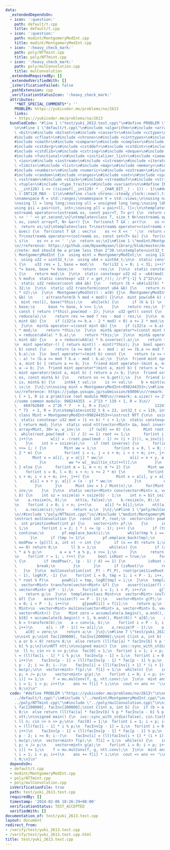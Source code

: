```yaml
---
data:
  _extendedDependsOn:
  - icon: ':question:'
    path: default/t.cpp
    title: default/t.cpp
  - icon: ':question:'
    path: modint/MontgomeryModInt.cpp
    title: modint/MontgomeryModInt.cpp
  - icon: ':heavy_check_mark:'
    path: poly/NTTmint.cpp
    title: poly/NTTmint.cpp
  - icon: ':heavy_check_mark:'
    path: poly/mulConvolution.cpp
    title: mulConvolution
  _extendedRequiredBy: []
  _extendedVerifiedWith: []
  _isVerificationFailed: false
  _pathExtension: cpp
  _verificationStatusIcon: ':heavy_check_mark:'
  attributes:
    '*NOT_SPECIAL_COMMENTS*': ''
    PROBLEM: https://yukicoder.me/problems/no/2613
    links:
    - https://yukicoder.me/problems/no/2613
  bundledCode: "#line 1 \"test/yuki_2613.test.cpp\"\n#define PROBLEM \"https://yukicoder.me/problems/no/2613\"\
    \n\n#line 1 \"default/t.cpp\"\n#include <algorithm>\n#include <array>\n#include\
    \ <bit>\n#include <bitset>\n#include <cassert>\n#include <cctype>\n#include <cfenv>\n\
    #include <cfloat>\n#include <chrono>\n#include <cinttypes>\n#include <climits>\n\
    #include <cmath>\n#include <compare>\n#include <complex>\n#include <concepts>\n\
    #include <cstdarg>\n#include <cstddef>\n#include <cstdint>\n#include <cstdio>\n\
    #include <cstdlib>\n#include <cstring>\n#include <deque>\n#include <fstream>\n\
    #include <functional>\n#include <initializer_list>\n#include <iomanip>\n#include\
    \ <ios>\n#include <iostream>\n#include <istream>\n#include <iterator>\n#include\
    \ <limits>\n#include <list>\n#include <map>\n#include <memory>\n#include <new>\n\
    #include <numbers>\n#include <numeric>\n#include <ostream>\n#include <queue>\n\
    #include <random>\n#include <ranges>\n#include <set>\n#include <span>\n#include\
    \ <sstream>\n#include <stack>\n#include <streambuf>\n#include <string>\n#include\
    \ <tuple>\n#include <type_traits>\n#include <variant>\n\n#define INT128_MAX (__int128)(((unsigned\
    \ __int128) 1 << ((sizeof(__int128) * __CHAR_BIT__) - 1)) - 1)\n#define INT128_MIN\
    \ (-INT128_MAX - 1)\n\n#define clock chrono::steady_clock::now().time_since_epoch().count()\n\
    \nnamespace R = std::ranges;\nnamespace V = std::views;\n\nusing namespace std;\n\
    \nusing ll = long long;\nusing ull = unsigned long long;\nusing ldb = long double;\n\
    using pii = pair<int, int>;\nusing pll = pair<ll, ll>;\n\ntemplate<class T>\n\
    ostream& operator<<(ostream& os, const pair<T, T> pr) {\n  return os << pr.first\
    \ << ' ' << pr.second;\n}\ntemplate<class T, size_t N>\nostream& operator<<(ostream&\
    \ os, const array<T, N> &arr) {\n  for(const T &X : arr)\n    os << X << ' ';\n\
    \  return os;\n}\ntemplate<class T>\nostream& operator<<(ostream& os, const vector<T>\
    \ &vec) {\n  for(const T &X : vec)\n    os << X << ' ';\n  return os;\n}\ntemplate<class\
    \ T>\nostream& operator<<(ostream& os, const set<T> &s) {\n  for(const T &x :\
    \ s)\n    os << x << ' ';\n  return os;\n}\n#line 1 \"modint/MontgomeryModInt.cpp\"\
    \n//reference: https://github.com/NyaanNyaan/library/blob/master/modint/montgomery-modint.hpp#L10\n\
    //note: mod should be a prime less than 2^30.\n\ntemplate<uint32_t mod>\nstruct\
    \ MontgomeryModInt {\n  using mint = MontgomeryModInt;\n  using i32 = int32_t;\n\
    \  using u32 = uint32_t;\n  using u64 = uint64_t;\n\n  static constexpr u32 get_r()\
    \ {\n    u32 res = 1, base = mod;\n    for(i32 i = 0; i < 31; i++)\n      res\
    \ *= base, base *= base;\n    return -res;\n  }\n\n  static constexpr u32 get_mod()\
    \ {\n    return mod;\n  }\n\n  static constexpr u32 n2 = -u64(mod) % mod; //2^64\
    \ % mod\n  static constexpr u32 r = get_r(); //-P^{-1} % 2^32\n\n  u32 a;\n\n\
    \  static u32 reduce(const u64 &b) {\n    return (b + u64(u32(b) * r) * mod) >>\
    \ 32;\n  }\n\n  static u32 transform(const u64 &b) {\n    return reduce(u64(b)\
    \ * n2);\n  }\n\n  MontgomeryModInt() : a(0) {}\n  MontgomeryModInt(const int64_t\
    \ &b) \n    : a(transform(b % mod + mod)) {}\n\n  mint pow(u64 k) const {\n  \
    \  mint res(1), base(*this);\n    while(k) {\n      if (k & 1) \n        res *=\
    \ base;\n      base *= base, k >>= 1;\n    }\n    return res;\n  }\n\n  mint inverse()\
    \ const { return (*this).pow(mod - 2); }\n\n  u32 get() const {\n    u32 res =\
    \ reduce(a);\n    return res >= mod ? res - mod : res;\n  }\n\n  mint& operator+=(const\
    \ mint &b) {\n    if (i32(a += b.a - 2 * mod) < 0) a += 2 * mod;\n    return *this;\n\
    \  }\n\n  mint& operator-=(const mint &b) {\n    if (i32(a -= b.a) < 0) a += 2\
    \ * mod;\n    return *this;\n  }\n\n  mint& operator*=(const mint &b) {\n    a\
    \ = reduce(u64(a) * b.a);\n    return *this;\n  }\n\n  mint& operator/=(const\
    \ mint &b) {\n    a = reduce(u64(a) * b.inverse().a);\n    return *this;\n  }\n\
    \n  mint operator-() { return mint() - mint(*this); }\n  bool operator==(mint\
    \ b) const {\n    return (a >= mod ? a - mod : a) == (b.a >= mod ? b.a - mod :\
    \ b.a);\n  }\n  bool operator!=(mint b) const {\n    return (a >= mod ? a - mod\
    \ : a) != (b.a >= mod ? b.a - mod : b.a);\n  }\n\n  friend mint operator+(mint\
    \ a, mint b) { return a += b; }\n  friend mint operator-(mint a, mint b) { return\
    \ a -= b; }\n  friend mint operator*(mint a, mint b) { return a *= b; }\n  friend\
    \ mint operator/(mint a, mint b) { return a /= b; }\n\n  friend ostream& operator<<(ostream&\
    \ os, const mint& b) {\n    return os << b.get();\n  }\n  friend istream& operator>>(istream&\
    \ is, mint& b) {\n    int64_t val;\n    is >> val;\n    b = mint(val);\n    return\
    \ is;\n  }\n};\n\nusing mint = MontgomeryModInt<998244353>;\n#line 1 \"poly/NTTmint.cpp\"\
    \n//reference: https://judge.yosupo.jp/submission/69896\n//remark: MOD = 2^K *\
    \ C + 1, R is a primitive root modulo MOD\n//remark: a.size() <= 2^K must be satisfied\n\
    //some common modulo: 998244353  = 2^23 * 119 + 1, R = 3\n//                 \
    \   469762049  = 2^26 * 7   + 1, R = 3\n//                    1224736769 = 2^24\
    \ * 73  + 1, R = 3\n\ntemplate<int32_t k = 23, int32_t c = 119, int32_t r = 3,\
    \ class Mint = MontgomeryModInt<998244353>>\nstruct NTT {\n\n  using u32 = uint32_t;\n\
    \  static constexpr u32 mod = (1 << k) * c + 1;\n  static constexpr u32 get_mod()\
    \ { return mod; }\n\n  static void ntt(vector<Mint> &a, bool inverse) {\n    static\
    \ array<Mint, 30> w, w_inv;\n    if (w[0] == 0) {\n      Mint root = 2;\n    \
    \  while(root.pow((mod - 1) / 2) == 1) root += 1;\n      for(int i = 0; i < 30;\
    \ i++)\n        w[i] = -(root.pow((mod - 1) >> (i + 2))), w_inv[i] = 1 / w[i];\n\
    \    }\n    int n = ssize(a);\n    if (not inverse) {\n      for(int m = n; m\
    \ >>= 1; ) {\n        Mint ww = 1;\n        for(int s = 0, l = 0; s < n; s +=\
    \ 2 * m) {\n          for(int i = s, j = s + m; i < s + m; i++, j++) {\n     \
    \       Mint x = a[i], y = a[j] * ww;\n            a[i] = x + y, a[j] = x - y;\n\
    \          }\n          ww *= w[__builtin_ctz(++l)];\n        }\n      }\n   \
    \ } else {\n      for(int m = 1; m < n; m *= 2) {\n        Mint ww = 1;\n    \
    \    for(int s = 0, l = 0; s < n; s += 2 * m) {\n          for(int i = s, j =\
    \ s + m; i < s + m; i++, j++) {\n            Mint x = a[i], y = a[j];\n      \
    \      a[i] = x + y, a[j] = (x - y) * ww;\n          }\n          ww *= w_inv[__builtin_ctz(++l)];\n\
    \        }\n      }\n      Mint inv = 1 / Mint(n);\n      for(Mint &x : a) x *=\
    \ inv;\n    }\n  }\n\n  static vector<Mint> conv(vector<Mint> a, vector<Mint>\
    \ b) {\n    int sz = ssize(a) + ssize(b) - 1;\n    int n = bit_ceil((u32)sz);\n\
    \n    a.resize(n, 0);\n    ntt(a, false);\n    b.resize(n, 0);\n    ntt(b, false);\n\
    \n    for(int i = 0; i < n; i++)\n      a[i] *= b[i];\n\n    ntt(a, true);\n\n\
    \    a.resize(sz);\n\n    return a;\n  }\n};\n#line 1 \"poly/mulConvolution.cpp\"\
    \n//#include \"poly/NTTmint.cpp\"\n//#include \"modint/MontgomeryModInt.cpp\"\n\
    \nstruct mulConvolution {\n  const int P, root;\n  vector<int> powR, logR;\n\n\
    \  int primitiveRoot(int p) {\n    vector<int> pf;\n    {\n      int tmp = p -\
    \ 1;\n      for(int i = 2; i * i <= (p - 1); i++) {\n        if (tmp % i != 0)\
    \ continue;\n        pf.emplace_back(i);\n        while(tmp % i == 0) tmp /= i;\n\
    \      }\n      if (tmp != 1)\n        pf.emplace_back(tmp);\n    }\n\n    auto\
    \ modPow = [p](ll a, int x) -> int {\n      if (x == 0) return 1;\n      if (a\
    \ == 0) return 0;\n      ll b = 1;\n      while(x) {\n        if (x & 1) b = b\
    \ * a % p;\n        a = a * a % p, x >>= 1;\n      }\n      return b;\n    };\n\
    \n    for(int r = 1; ; r++) {\n      bool isRoot = true;\n      for(int d : pf)\
    \ {\n        if (modPow(r, (p - 1) / d) == 1) {\n          isRoot = false;\n \
    \         break;\n        }\n      }\n      if (isRoot)\n        return r;\n \
    \   }\n  }\n\n  mulConvolution(int _P) : P(_P), root(primitiveRoot(_P)), powR(P\
    \ - 1), logR(P, -1) {\n    for(int i = 0, tmp = 1; i < P - 1; i++, tmp = (ll)tmp\
    \ * root % P)\n      powR[i] = tmp, logR[tmp] = i;\n  }\n\n  template<class Mint>\n\
    \  vector<Mint> transform(vector<Mint> &f) {\n    assert(ssize(f) == P);\n   \
    \ vector<Mint> g(P - 1);\n    for(int i = 1; i < P; i++)\n      g[logR[i]] = f[i];\n\
    \    return g;\n  }\n\n  template<class Mint>\n  vector<Mint> invTransform(vector<Mint>\
    \ &f) {\n    assert(ssize(f) == P - 1);\n    vector<Mint> g(P);\n    for(int i\
    \ = 0; i < P - 1; i++)\n      g[powR[i]] = f[i];\n    return g;\n  }\n\n  template<class\
    \ Mint>\n  vector<Mint> mulConv(vector<Mint> a, vector<Mint> b, vector<Mint>(*conv)(vector<Mint>,\
    \ vector<Mint>)) {\n    Mint zero = accumulate(a.begin(), a.end(), Mint(0)) *\
    \ b[0] + accumulate(b.begin() + 1, b.end(), Mint(0)) * a[0];\n    a = transform(a),\
    \ b = transform(b);\n    a = conv(a, b);\n    for(int i = P - 1; i < 2 * P - 3;\
    \ i++)\n      a[i - (P - 1)] += a[i];\n    a.resize(P - 1);\n    a = invTransform(a);\n\
    \    a[0] = zero;\n    return a;\n  }\n};\n#line 7 \"test/yuki_2613.test.cpp\"\
    \n\nint p;\nint fac[200000], facInv[200000];\nint C(int a, int b) {\n  if (b >\
    \ a or b < 0) return 0;\n  else return (ll)fac[a] * facInv[b] % p * facInv[a -\
    \ b] % p;\n}\n\nNTT ntt;\n\nsigned main() {\n  ios::sync_with_stdio(false), cin.tie(NULL);\n\
    \n  ll n; cin >> n >> p;\n\n  fac[0] = 1;\n  for(int i = 1; i < p; i++)\n    fac[i]\
    \ = (ll)fac[i - 1] * i % p;\n  facInv[p - 1] = 1;\n  for(int i = 0; i < p - 2;\
    \ i++)\n    facInv[p - 1] = (ll)facInv[p - 1] * fac[p - 1] % p;\n  for(int i =\
    \ p - 2; i >= 0; i--)\n    facInv[i] = (ll)facInv[i + 1] * (i + 1) % p;\n\n  mulConvolution\
    \ mu(p);\n\n  vector<mint> f(p);\n  f[1] = 1;\n  while(n) {\n    int nd = n %\
    \ p; n /= p;\n    vector<mint> g(p);\n    for(int i = 0; i < p; i++)\n      g[C(nd,\
    \ i)] += 1;\n    f = mu.mulConv(f, g, ntt.conv);\n  }\n\n  mint ans = 0;\n  for(int\
    \ i = 1; i < p; i++)\n    ans += f[i] * i;\n\n  cout << ans << '\\n';\n\n  return\
    \ 0;\n}\n"
  code: "#define PROBLEM \"https://yukicoder.me/problems/no/2613\"\n\n#include \"\
    ../default/t.cpp\";\n#include \"../modint/MontgomeryModInt.cpp\"\n#include \"\
    ../poly/NTTmint.cpp\"\n#include \"../poly/mulConvolution.cpp\"\n\nint p;\nint\
    \ fac[200000], facInv[200000];\nint C(int a, int b) {\n  if (b > a or b < 0) return\
    \ 0;\n  else return (ll)fac[a] * facInv[b] % p * facInv[a - b] % p;\n}\n\nNTT\
    \ ntt;\n\nsigned main() {\n  ios::sync_with_stdio(false), cin.tie(NULL);\n\n \
    \ ll n; cin >> n >> p;\n\n  fac[0] = 1;\n  for(int i = 1; i < p; i++)\n    fac[i]\
    \ = (ll)fac[i - 1] * i % p;\n  facInv[p - 1] = 1;\n  for(int i = 0; i < p - 2;\
    \ i++)\n    facInv[p - 1] = (ll)facInv[p - 1] * fac[p - 1] % p;\n  for(int i =\
    \ p - 2; i >= 0; i--)\n    facInv[i] = (ll)facInv[i + 1] * (i + 1) % p;\n\n  mulConvolution\
    \ mu(p);\n\n  vector<mint> f(p);\n  f[1] = 1;\n  while(n) {\n    int nd = n %\
    \ p; n /= p;\n    vector<mint> g(p);\n    for(int i = 0; i < p; i++)\n      g[C(nd,\
    \ i)] += 1;\n    f = mu.mulConv(f, g, ntt.conv);\n  }\n\n  mint ans = 0;\n  for(int\
    \ i = 1; i < p; i++)\n    ans += f[i] * i;\n\n  cout << ans << '\\n';\n\n  return\
    \ 0;\n}\n"
  dependsOn:
  - default/t.cpp
  - modint/MontgomeryModInt.cpp
  - poly/NTTmint.cpp
  - poly/mulConvolution.cpp
  isVerificationFile: true
  path: test/yuki_2613.test.cpp
  requiredBy: []
  timestamp: '2024-02-06 18:26:29+08:00'
  verificationStatus: TEST_ACCEPTED
  verifiedWith: []
documentation_of: test/yuki_2613.test.cpp
layout: document
redirect_from:
- /verify/test/yuki_2613.test.cpp
- /verify/test/yuki_2613.test.cpp.html
title: test/yuki_2613.test.cpp
---
```

